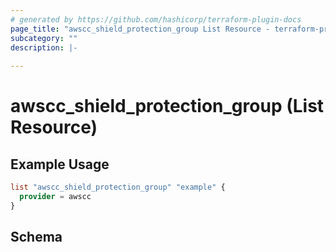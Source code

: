 ```yaml
---
# generated by https://github.com/hashicorp/terraform-plugin-docs
page_title: "awscc_shield_protection_group List Resource - terraform-provider-awscc"
subcategory: ""
description: |-
  
---
```


# awscc_shield_protection_group (List Resource)



## Example Usage

```terraform
list "awscc_shield_protection_group" "example" {
  provider = awscc
}
```

<!-- schema generated by tfplugindocs -->
## Schema
